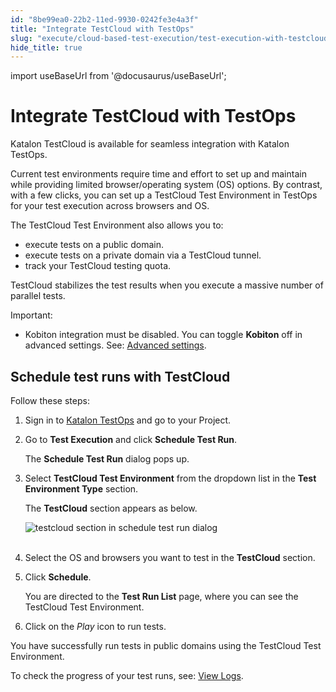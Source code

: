 ```yaml
---
id: "8be99ea0-22b2-11ed-9930-0242fe3e4a3f"
title: "Integrate TestCloud with TestOps"
slug: "execute/cloud-based-test-execution/test-execution-with-testcloud/integrate-testcloud-with-testops"
hide_title: true
---
```

import useBaseUrl from '@docusaurus/useBaseUrl';


# <a id="id" class="anchor_top_offset"/><a id="ariaid-title1" class="anchor_top_offset"/>Integrate TestCloud with TestOps

<p xmlns="http://www.w3.org/1999/xhtml" className="p"><span className="ph">Katalon TestCloud</span> is available for seamless   integration with <span className="ph">Katalon TestOps</span>.</p> 
<p xmlns="http://www.w3.org/1999/xhtml" className="p">Current test environments require time and effort to set up and   maintain while providing limited browser/operating system (OS)   options. By contrast, with a few clicks, you can set up a TestCloud   Test Environment in <span className="ph uicontrol">TestOps</span> for your test execution across   browsers and OS.</p> 
<p xmlns="http://www.w3.org/1999/xhtml" className="p">The TestCloud Test Environment also allows you to:</p> 
<ul xmlns="http://www.w3.org/1999/xhtml" className="ul"><li className="li">execute tests on a public domain.</li><li className="li">execute tests on a private domain via a TestCloud tunnel.</li><li className="li">track your TestCloud testing quota.</li></ul> 
<p xmlns="http://www.w3.org/1999/xhtml" className="p"><span className="ph uicontrol">TestCloud</span> stabilizes the test results when you execute a massive   number of parallel tests.</p> 
<div xmlns="http://www.w3.org/1999/xhtml" className="note important note_important"><span className="note__title">Important:</span> 
  <ul className="ul"><li className="li">Kobiton integration must be disabled. You can toggle
      <strong className="ph b">Kobiton</strong> off in advanced settings. See: <a className="xref" href="/execute/schedule-test-execution/schedule-test-runs-in-testops#id_2">Advanced
        settings</a>.</li></ul>
</div>

## <a id="id_2" class="anchor_top_offset"/>Schedule test runs with <span xmlns="http://www.w3.org/1999/xhtml" className="ph uicontrol">TestCloud</span> 

<p xmlns="http://www.w3.org/1999/xhtml" className="p">Follow these steps:</p> 
<ol xmlns="http://www.w3.org/1999/xhtml" className="ol"><li className="li">     <p className="p">Sign in to <a className="xref j-external-link" href="https://testops.katalon.io/login" target="_blank">Katalon         TestOps</a> and go to your Project.</p>   </li><li className="li">     <p className="p">Go to <strong className="ph b">Test Execution</strong> and click <strong className="ph b">Schedule         Test Run</strong>.</p>     <p className="p">The <strong className="ph b">Schedule Test Run</strong> dialog pops up.</p>   </li><li className="li">     <p className="p">Select <strong className="ph b">TestCloud Test Environment</strong> from the       dropdown list in the <strong className="ph b">Test Environment Type</strong>       section.</p>     <p className="p">The <strong className="ph b">TestCloud</strong> section appears as below.</p>     <p className="p">       <img className="image" src={useBaseUrl("https://github.com/katalon-studio/docs-images/raw/master/katalon-testcloud/testops-integration/public-domains/beta-testcloud-browser-selections.png")} alt="testcloud section in schedule test run dialog" /><br /><br />     </p>   </li><li className="li">     <p className="p">Select the OS and browsers you want to test in the       <strong className="ph b">TestCloud</strong> section.</p>   </li><li className="li">     <p className="p">Click <strong className="ph b">Schedule</strong>.</p>     <p className="p">You are directed to the <strong className="ph b">Test Run List</strong> page,       where you can see the TestCloud Test Environment.</p>   </li><li className="li">     <p className="p">Click on the <em className="ph i">Play</em> icon to run tests.</p>   </li></ol> 
<p xmlns="http://www.w3.org/1999/xhtml" className="p">You have successfully run tests in public domains using the   TestCloud Test Environment.</p> 
<p xmlns="http://www.w3.org/1999/xhtml" className="p">To check the progress of your test runs, see: <a className="xref" href="/analyze/reports/view-test-reports/view-test-reports-in-katalon-testops/view-test-results-and-execution-logs-in-katalon-testops">View     Logs</a>.</p> 
